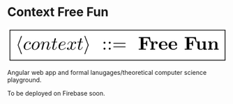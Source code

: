 # Context Free Fun

![alt text](context-free-fun.png "<context> ::= Free Fun")


Angular web app and formal lanugages/theoretical computer science playground.

To be deployed on Firebase soon.
